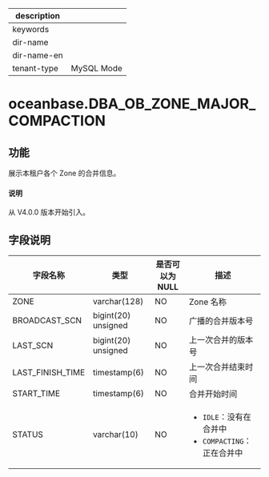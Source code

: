 |description||
|---|---|
|keywords||
|dir-name||
|dir-name-en||
|tenant-type|MySQL Mode|

# oceanbase.DBA_OB_ZONE_MAJOR_COMPACTION

## 功能

展示本租户各个 Zone 的合并信息。

<main id="notice" type='explain'>
  <h4>说明</h4>
  <p>从 V4.0.0 版本开始引入。</p>
</main>

## 字段说明

|       字段名称        |      类型      | 是否可以为 NULL |         描述         |
|-------------------|--------------|------------|------------------|
| ZONE              | varchar(128) | NO         | Zone 名称            |
| BROADCAST_SCN | bigint(20) unsigned   | NO         | 广播的合并版本号           |
| LAST_SCN      | bigint(20) unsigned   | NO         | 上一次合并的版本号          |
| LAST_FINISH_TIME  | timestamp(6)   | NO         | 上一次合并结束时间          |
| START_TIME        | timestamp(6)   | NO         | 合并开始时间             |
| STATUS            | varchar(10)  | NO         | <ul><li> `IDLE`：没有在合并中  </li><li>`COMPACTING`：正在合并中 </li></ul> |
